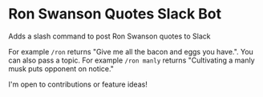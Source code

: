 # Ron Swanson Quotes Slack Bot
Adds a slash command to post Ron Swanson quotes to Slack

For example `/ron` returns "Give me all the bacon and eggs you have.". 
You can also pass a topic. For example `/ron manly` returns "Cultivating a manly musk puts opponent on notice."

I'm open to contributions or feature ideas!
